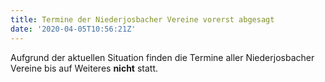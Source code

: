 ```yaml
---
title: Termine der Niederjosbacher Vereine vorerst abgesagt
date: '2020-04-05T10:56:21Z'
---
```

Aufgrund der aktuellen Situation finden die Termine aller Niederjosbacher Vereine bis auf Weiteres **nicht** statt.